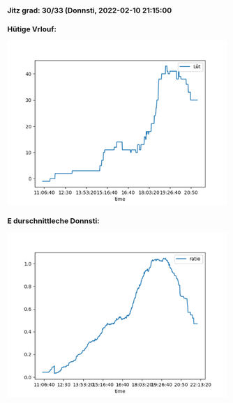 ### Jitz grad: 30/33 (Donnsti, 2022-02-10 21:15:00

### Hütige Vrlouf:
![Graph](Today.png)

### E durschnittleche Donnsti:
![Graph](Donnsti.png)